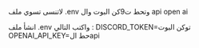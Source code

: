 لاتنسى تسوي ملف .env 
وتحط ت9كن البوت وال api open ai 

انشأ ملف .env واكتب التالي :
DISCORD_TOKEN=توكن البوت
OPENAI_API_KEY=حط الapi 
